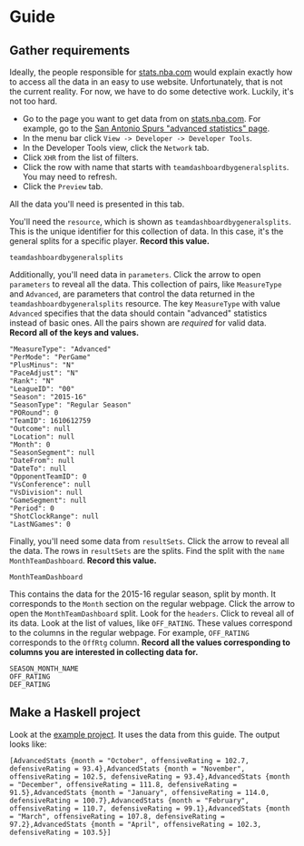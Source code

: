 # Guide

## Gather requirements

Ideally, the people responsible for [stats.nba.com](stats.nba.com) would explain exactly how to access all the data in an easy to use website. Unfortunately, that is not the current reality. For now, we have to do some detective work. Luckily, it's not too hard.

- Go to the page you want to get data from on [stats.nba.com](stats.nba.com). For example, go to the [San Antonio Spurs "advanced statistics" page](http://stats.nba.com/team/#!/1610612759/stats/advanced/).
- In the menu bar click `View -> Developer -> Developer Tools`.
- In the Developer Tools view, click the `Network` tab.
- Click `XHR` from the list of filters.
- Click the row with name that starts with `teamdashboardbygeneralsplits`. You may need to refresh.
- Click the `Preview` tab.

All the data you'll need is presented in this tab.

You'll need the `resource`, which is shown as `teamdashboardbygeneralsplits`. This is the unique identifier for this collection of data. In this case, it's the general splits for a specific player. **Record this value.**

```
teamdashboardbygeneralsplits
```

Additionally, you'll need data in `parameters`. Click the arrow to open `parameters` to reveal all the data. This collection of pairs, like `MeasureType` and `Advanced`, are parameters that control the data returned in the `teamdashboardbygeneralsplits` resource. The key `MeasureType` with value `Advanced` specifies that the data should contain "advanced" statistics instead of basic ones. All the pairs shown are *required* for valid data. **Record all of the keys and values.**

```
"MeasureType": "Advanced"
"PerMode": "PerGame"
"PlusMinus": "N"
"PaceAdjust": "N"
"Rank": "N"
"LeagueID": "00"
"Season": "2015-16"
"SeasonType": "Regular Season"
"PORound": 0
"TeamID": 1610612759
"Outcome": null
"Location": null
"Month": 0
"SeasonSegment": null
"DateFrom": null
"DateTo": null
"OpponentTeamID": 0
"VsConference": null
"VsDivision": null
"GameSegment": null
"Period": 0
"ShotClockRange": null
"LastNGames": 0
```

Finally, you'll need some data from `resultSets`. Click the arrow to reveal all the data. The rows in `resultSets` are the splits. Find the split with the `name` `MonthTeamDashboard`. **Record this value.**

```
MonthTeamDashboard
```

This contains the data for the 2015-16 regular season, split by month. It corresponds to the `Month` section on the regular webpage. Click the arrow to open the `MonthTeamDashboard` split. Look for the `headers`. Click to reveal all of its data. Look at the list of values, like `OFF_RATING`. These values correspond to the columns in the regular webpage. For example, `OFF_RATING` corresponds to the `OffRtg` column. **Record all the values corresponding to columns you are interested in collecting data for.**

```
SEASON_MONTH_NAME
OFF_RATING
DEF_RATING
```

## Make a Haskell project
Look at the [example project](example). It uses the data from this guide. The output looks like:

```
[AdvancedStats {month = "October", offensiveRating = 102.7, defensiveRating = 93.4},AdvancedStats {month = "November", offensiveRating = 102.5, defensiveRating = 93.4},AdvancedStats {month = "December", offensiveRating = 111.8, defensiveRating = 91.5},AdvancedStats {month = "January", offensiveRating = 114.0, defensiveRating = 100.7},AdvancedStats {month = "February", offensiveRating = 110.7, defensiveRating = 99.1},AdvancedStats {month = "March", offensiveRating = 107.8, defensiveRating = 97.2},AdvancedStats {month = "April", offensiveRating = 102.3, defensiveRating = 103.5}]
```
